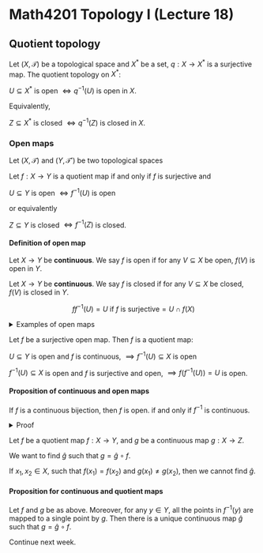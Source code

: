 # Math4201 Topology I (Lecture 18)

## Quotient topology

Let $(X,\mathcal{T})$ be a topological space and $X^*$ be a set, $q:X\to X^*$ is a surjective map. The quotient topology on $X^*$:

$U\subseteq X^*$ is open $\iff q^{-1}(U)$ is open in $X$.

Equivalently,

$Z\subseteq X^*$ is closed $\iff q^{-1}(Z)$ is closed in $X$.

### Open maps

Let $(X,\mathcal{T})$ and $(Y,\mathcal{T}')$ be two topological spaces

Let $f:X\to Y$ is a quotient map if and only if $f$ is surjective and

$U\subseteq Y$ is open $\iff f^{-1}(U)$ is open

or equivalently

$Z\subseteq Y$ is closed $\iff f^{-1}(Z)$ is closed.

#### Definition of open map

Let $X\to Y$ be **continuous**. We say $f$ is open if for any $V\subseteq X$ be open, $f(V)$ is open in $Y$.

Let $X\to Y$ be **continuous**. We say $f$ is closed if for any $V\subseteq X$ be closed, $f(V)$ is closed in $Y$.

$$
ff^{-1}(U)=U\text{ if }f \text{ is surjective}=U\cap f(X)
$$

<details>
<summary>Examples of open maps</summary>

Let $X,Y$ be topological spaces. Define the projection map $\pi_X:X\times Y\to X$, $\pi_X(x,y)=x$.

This is a surjective continuous map $(Y\neq \phi)$

This map is open. If $U\subseteq X$ is open and $V\subseteq Y$ is open, then $U\times V$ is open in $X\times Y$ and such open sets form a basis.

$\pi_X(U\times V)=\begin{cases}
U&\text{ if }V\neq \emptyset\\
\emptyset &\text{ if }V=\emptyset
\end{cases}$

In particular, image of any such open set is open. Since any open $W\subseteq X\times Y$ is a union of such open sets.

$W=\bigcup_{\alpha\in I}U_\alpha\times V\alpha$

$\pi_X(W)=\pi_X(\bigcup_{\alpha\in I}U_\alpha\times V_\alpha)=\bigcup_{\alpha\in I}\pi_X(U_\alpha\times V_\alpha)=\bigcup_{\alpha\in I}U_\alpha$

is open in $X$.

However, $\pi_X$ is not necessarily a closed map.

Let $X=Y=\mathbb{R}$ and $X\times Y=\mathbb{R}^2$

$Z\subseteq \mathbb{R}^2=\{(x,y)\in\mathbb{R}^2|x\neq 0, y=\frac{1}{x}\}$ is a closed set in $\mathbb{R}^2$

$\pi_X(Z)=\mathbb{R}\setminus \{0\}$ is not closed.

---

Let $X=[0,1]\cup [2,3]$, $Y=[0,2]$ with subspace topology on $\mathbb{R}$

Let $f:X\to Y$ be defined as:

$$
f(x)=\begin{cases}
x& \text{ if } x\in [0,1]\\
x-1& \text{ if }x\in [2,3]
\end{cases}
$$

$f$ is continuous and surjective, $f$ is closed $Z\subseteq [0,1]\cup [2,3]=Z_1\cup Z_2$, $Z_1\subseteq [0,1],Z_2\subseteq [2,3]$ is closed, $f(Z)=f(Z_1)\cup f(Z_2)$ is closed in $X$.

But $f$ is not open. Take $U=[0,1]\subseteq X$, $f=[0,1]\subseteq [0,2]$ is not open because of the point $1$.

> In general, and closed surjective map is a quotient map. In particular, this is an example of a closed surjective quotient map which is not open.

</details>

Let $f$ be a surjective open map. Then $f$ is a quotient map:

$U\subseteq Y$ is open and $f$ is continuous, $\implies f^{-1}(U)\subseteq X$ is open

$f^{-1}(U)\subseteq X$ is open and $f$ is surjective and open, $\implies f(f^{-1}(U))=U$ is open.

#### Proposition of continuous and open maps

If $f$ is a continuous bijection, then $f$ is open. if and only if $f^{-1}$ is continuous.

<details>
<summary>Proof</summary>

To show $f^{-1}$ is continuous, we have to show for $U\subseteq X$ open. $(f^{-1})^{-1}(U)=f(U)\subseteq Y$ is open.

This is the same thing as saying that $f$ is open.

</details>

Let $f$ be a quotient map $f: X \to Y$, and $g$ be a continuous map $g:X\to Z$.

We want to find $\hat{g}$ such that $g=\hat{g}\circ f$.

If $x_1,x_2\in X$, such that $f(x_1)=f(x_2)$ and $g(x_1)\neq g(x_2)$, then we cannot find $\hat{g}$.

#### Proposition for continuous and quotient maps

Let $f$ and $g$ be as above. Moreover, for any $y\in Y$, all the points in $f^{-1}(y)$ are mapped to a single point by $g$. Then there is a unique continuous map $\hat{g}$ such that $g=\hat{g}\circ f$.

Continue next week.